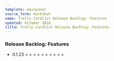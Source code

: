 ```yaml
---
template: mainpanel
source_form: markdown
name: Trello Cardlist Release Backlog: Features
updated: October 2016
title: Trello Cardlist Release Backlog: Features
---
```

### Release Backlog: Features

* 0\.1.23 = = = = = = = = = =
